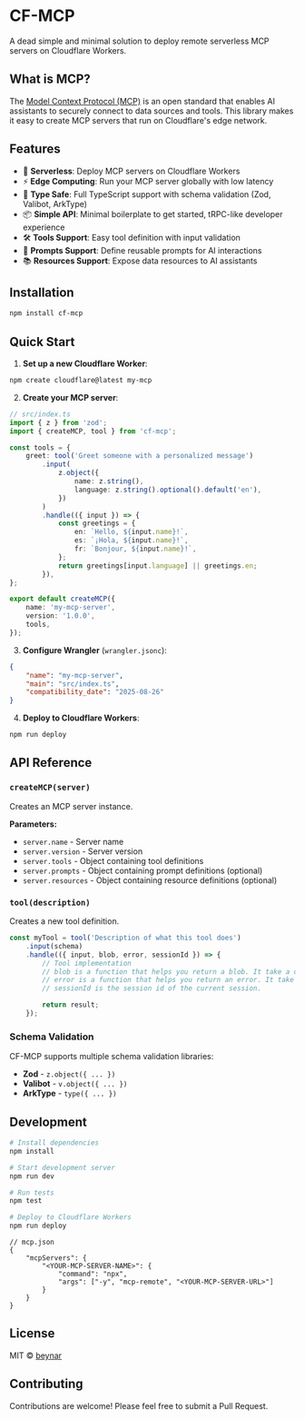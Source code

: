 # CF-MCP

A dead simple and minimal solution to deploy remote serverless MCP servers on Cloudflare Workers.

## What is MCP?

The [Model Context Protocol (MCP)](https://modelcontextprotocol.io/) is an open standard that enables AI assistants to securely connect to data sources and tools. This library makes it easy to create MCP servers that run on Cloudflare's edge network.

## Features

- 🚀 **Serverless**: Deploy MCP servers on Cloudflare Workers
- ⚡ **Edge Computing**: Run your MCP server globally with low latency
- 🔧 **Type Safe**: Full TypeScript support with schema validation (Zod, Valibot, ArkType)
- 📦 **Simple API**: Minimal boilerplate to get started, tRPC-like developer experience
- 🛠️ **Tools Support**: Easy tool definition with input validation
- 💬 **Prompts Support**: Define reusable prompts for AI interactions
- 📚 **Resources Support**: Expose data resources to AI assistants

## Installation

```bash
npm install cf-mcp
```

## Quick Start

1. **Set up a new Cloudflare Worker**:

```bash
npm create cloudflare@latest my-mcp
```

2. **Create your MCP server**:

```typescript
// src/index.ts
import { z } from 'zod';
import { createMCP, tool } from 'cf-mcp';

const tools = {
	greet: tool('Greet someone with a personalized message')
		.input(
			z.object({
				name: z.string(),
				language: z.string().optional().default('en'),
			})
		)
		.handle(({ input }) => {
			const greetings = {
				en: `Hello, ${input.name}!`,
				es: `¡Hola, ${input.name}!`,
				fr: `Bonjour, ${input.name}!`,
			};
			return greetings[input.language] || greetings.en;
		}),
};

export default createMCP({
	name: 'my-mcp-server',
	version: '1.0.0',
	tools,
});
```

3. **Configure Wrangler** (`wrangler.jsonc`):

```json
{
	"name": "my-mcp-server",
	"main": "src/index.ts",
	"compatibility_date": "2025-08-26"
}
```

4. **Deploy to Cloudflare Workers**:

```bash
npm run deploy
```

## API Reference

### `createMCP(server)`

Creates an MCP server instance.

**Parameters:**

- `server.name` - Server name
- `server.version` - Server version
- `server.tools` - Object containing tool definitions
- `server.prompts` - Object containing prompt definitions (optional)
- `server.resources` - Object containing resource definitions (optional)

### `tool(description)`

Creates a new tool definition.

```typescript
const myTool = tool('Description of what this tool does')
	.input(schema)
	.handle(({ input, blob, error, sessionId }) => {
		// Tool implementation
		// blob is a function that helps you return a blob. It take a data and a mime type as arguments. Data can be a string, a buffer or a file.
		// error is a function that helps you return an error. It take an error type and a message as arguments.
		// sessionId is the session id of the current session.

		return result;
	});
```

### Schema Validation

CF-MCP supports multiple schema validation libraries:

- **Zod** - `z.object({ ... })`
- **Valibot** - `v.object({ ... })`
- **ArkType** - `type({ ... })`

## Development

```bash
# Install dependencies
npm install

# Start development server
npm run dev

# Run tests
npm test

# Deploy to Cloudflare Workers
npm run deploy


```

```jsonc
// mcp.json
{
	"mcpServers": {
		"<YOUR-MCP-SERVER-NAME>": {
			"command": "npx",
			"args": ["-y", "mcp-remote", "<YOUR-MCP-SERVER-URL>"]
		}
	}
}
```

## License

MIT © [beynar](https://github.com/beynar)

## Contributing

Contributions are welcome! Please feel free to submit a Pull Request.
